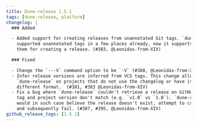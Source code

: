 ```yaml
---
title: Dune-release 1.5.1
tags: [dune-release, platform]
changelog: |
  ### Added

  - Added support for creating releases from unannotated Git tags. `dune-release`
    supported unannotated tags in a few places already, now it supports using
    them for creating a release. (#383, @Leonidas-from-XIV)

  ### Fixed

  - Change the `---V` command option to be `-V` (#388, @Leonidas-from-XIV)
  - Infer release versions are inferred from VCS tags. This change allows using
    `dune-release` on projects that do not use the changelog or have it in a
    different format.  (#381, #383 @Leonidas-from-XIV)
  - Fix a bug where `dune-release` couldn't retrieve a release on GitHub if the
    tag and project version don't match (e.g. `v1.0` vs `1.0`). `dune-release`
    would in such case believe the release doesn't exist, attempt to create it
    and subsequently fail. (#387, #395, @Leonidas-from-XIV)
github_release_tags: [1.5.1]
---
```


